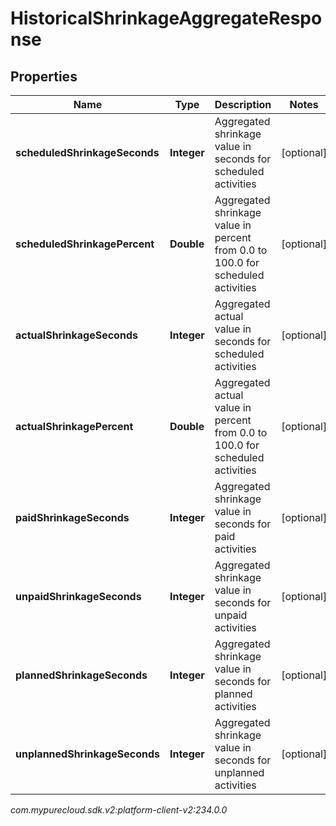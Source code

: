 # HistoricalShrinkageAggregateResponse


## Properties

| Name | Type | Description | Notes |
| ------------ | ------------- | ------------- | ------------- |
| **scheduledShrinkageSeconds** | **Integer** | Aggregated shrinkage value in seconds for scheduled activities |  [optional] |
| **scheduledShrinkagePercent** | **Double** | Aggregated shrinkage value in percent from 0.0 to 100.0 for scheduled activities |  [optional] |
| **actualShrinkageSeconds** | **Integer** | Aggregated actual value in seconds for scheduled activities |  [optional] |
| **actualShrinkagePercent** | **Double** | Aggregated actual value in percent from 0.0 to 100.0 for scheduled activities |  [optional] |
| **paidShrinkageSeconds** | **Integer** | Aggregated shrinkage value in seconds for paid activities |  [optional] |
| **unpaidShrinkageSeconds** | **Integer** | Aggregated shrinkage value in seconds for unpaid activities |  [optional] |
| **plannedShrinkageSeconds** | **Integer** | Aggregated shrinkage value in seconds for planned activities |  [optional] |
| **unplannedShrinkageSeconds** | **Integer** | Aggregated shrinkage value in seconds for unplanned activities |  [optional] |




_com.mypurecloud.sdk.v2:platform-client-v2:234.0.0_
